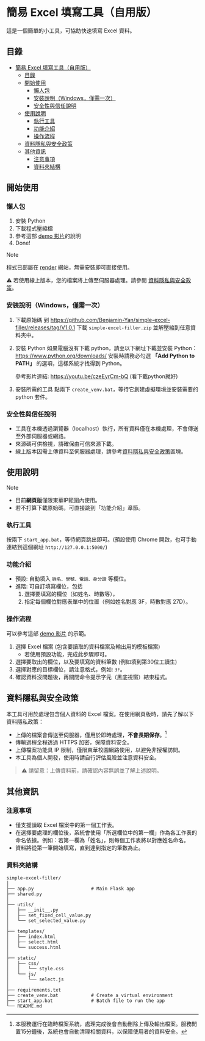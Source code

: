 # 簡易 Excel 填寫工具（自用版）

這是一個簡單的小工具，可協助快速填寫 Excel 資料。

## 目錄

- [簡易 Excel 填寫工具（自用版）](#簡易-excel-填寫工具自用版)
  - [目錄](#目錄)
  - [開始使用](#開始使用)
    - [懶人包](#懶人包)
    - [安裝說明（Windows，僅需一次）](#安裝說明windows僅需一次)
    - [安全性與信任說明](#安全性與信任說明)
  - [使用說明](#使用說明)
    - [執行工具](#執行工具)
    - [功能介紹](#功能介紹)
    - [操作流程](#操作流程)
  - [資料隱私與安全政策](#資料隱私與安全政策)
  - [其他資訊](#其他資訊)
    - [注意事項](#注意事項)
    - [資料夾結構](#資料夾結構)


## 開始使用

### 懶人包

1. 安裝 Python
2. 下載程式壓縮檔
3. 參考這部 [demo 影片](https://youtu.be/Z9ull5nU5Ok)的說明
4. Done!

> [!NOTE]
> 程式已部屬在 [render](https://simple-excel-filler.onrender.com) 網站，無需安裝即可直接使用。
> 
> ⚠️ 若使用線上版本，您的檔案將上傳至伺服器處理。請參閱 [資料隱私與安全政策](#資料隱私與安全政策)。

### 安裝說明（Windows，僅需一次）

1. 下載原始碼
   到 https://github.com/Benjamin-Yan/simple-excel-filler/releases/tag/V1.0.1 下載 `simple-excel-filler.zip` 並解壓縮到任意資料夾中。
2. 安裝 Python
   如果電腦沒有下載 python，請至以下網址下載並安裝 Python：https://www.python.org/downloads/
   安裝時請務必勾選 **「Add Python to PATH」** 的選項，這樣系統才找得到 Python。

   參考影片連結: https://youtu.be/czeEyrCm-bQ (看下載python就好)
3. 安裝所需的工具
   點兩下 `create_venv.bat`，等待它創建虛擬環境並安裝需要的 python 套件。

### 安全性與信任說明

- 工具在本機透過瀏覽器（localhost）執行，所有資料僅在本機處理，不會傳送至外部伺服器或網路。
- 來源碼可供檢視，請確保由可信來源下載。
- 線上版本因需上傳資料至伺服器處理，請參考[資料隱私與安全政策](#資料隱私與安全政策)區塊。


## 使用說明

> [!NOTE]
> - 目前**網頁版**僅限東華IP範圍內使用。
> - 若不打算下載原始碼，可直接跳到「功能介紹」章節。

### 執行工具

按兩下 `start_app.bat`，等待網頁跳出即可。(預設使用 Chrome 開啟，也可手動連結到這個網址 `http://127.0.0.1:5000/`)

### 功能介紹

- 預設: 自動填入 `姓名、學號、電話、身分證` 等欄位。
- 進階: 可自訂填寫欄位，包括  
  1. 選擇要填寫的欄位（如姓名、時數等），  
  2. 指定每個欄位對應表單中的位置（例如姓名對應 3F，時數對應 27D）。

### 操作流程

可以參考這部 [demo 影片](https://youtu.be/Z9ull5nU5Ok) 的示範。

1. 選擇 Excel 檔案 (包含要讀取的資料檔案及輸出用的模板檔案)
   - 若使用預設功能，完成此步驟即可。
2. 選擇要取出的欄位，以及要填寫的資料筆數 (例如填到第30位工讀生)
3. 選擇對應的目標欄位，請注意格式，例如: `3F`。
4. 確認資料沒問題後，再關閉命令提示字元（黑底視窗）結束程式。


## 資料隱私與安全政策

本工具可用於處理包含個人資料的 Excel 檔案。在使用網頁版時，請先了解以下資料隱私政策：

- 上傳的檔案會傳送至伺服器，僅用於即時處理，**不會長期保存**。[^1]
- 傳輸過程全程透過 HTTPS 加密，保障資料安全。
- 上傳檔案功能具 IP 限制，僅限東華校園網路使用，以避免非授權訪問。
- 本工具為個人開發，使用時請自行評估風險並注意資料安全。

> ⚠️ 請留意：上傳資料前，請確認內容無誤並了解上述說明。

[^1]: 本服務運行在臨時檔案系統，處理完成後會自動刪除上傳及輸出檔案。服務閒置15分鐘後，系統也會自動清理相關資料，以保障使用者的資料安全。


## 其他資訊

### 注意事項

- 僅支援讀取 Excel 檔案中的第一個工作表。
- 在選擇要處理的欄位後，系統會使用「所選欄位中的第一欄」作為各工作表的命名依據。例如：若第一欄為「姓名」，則每個工作表將以對應姓名命名。
- 資料將從第一筆開始填寫，直到達到指定的筆數為止。

### 資料夾結構

```
simple-excel-filler/
│
├── app.py                     # Main Flask app
├── shared.py
│
├── utils/
│   ├── __init__.py
│   ├── set_fixed_cell_value.py
│   └── set_selected_value.py
│
├── templates/
│   ├── index.html
│   ├── select.html
│   └── success.html
│
├── static/
│   ├── css/
│   │   └── style.css
│   └── js/
│       └── select.js
│
├── requirements.txt
├── create_venv.bat            # Create a virtual environment
├── start_app.bat              # Batch file to run the app
└── README.md
```

